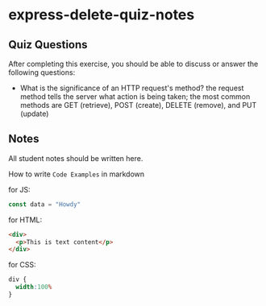 # express-delete-quiz-notes

## Quiz Questions

After completing this exercise, you should be able to discuss or answer the following questions:

- What is the significance of an HTTP request's method?
the request method tells the server what action is being taken; the most common methods are GET (retrieve), POST (create), DELETE (remove), and PUT (update)


## Notes

All student notes should be written here.


How to write `Code Examples` in markdown

for JS:
```javascript
const data = "Howdy"
```

for HTML:
```html
<div>
  <p>This is text content</p>
</div>
```

for CSS:
```css
div {
  width:100%
}
```
